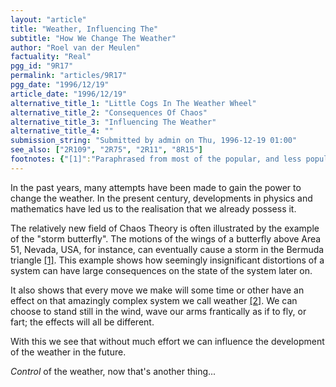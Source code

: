 ```yaml
---
layout: "article"
title: "Weather, Influencing The"
subtitle: "How We Change The Weather"
author: "Roel van der Meulen"
factuality: "Real"
pgg_id: "9R17"
permalink: "articles/9R17"
pgg_date: "1996/12/19"
article_date: "1996/12/19"
alternative_title_1: "Little Cogs In The Weather Wheel"
alternative_title_2: "Consequences Of Chaos"
alternative_title_3: "Influencing The Weather"
alternative_title_4: ""
submission_string: "Submitted by admin on Thu, 1996-12-19 01:00"
see_also: ["2R109", "2R75", "2R11", "8R15"]
footnotes: {"[1]":"Paraphrased from most of the popular, and less popular, books about Chaos Theory.","[2]":"Imagine trying to calculate the weather on a computer. You would have to put in every little obstacle flowing air can encounter. Large buildings are easy, but what about twigs, scraps of paper, grains of sand? Not to mention moving things like insects. What's the point of this argument? Well, merely: don't bother trying this at home, folks!"}
---
```

<div>
<p>In the past years, many attempts have been made to gain the power to change the weather. In the present century, developments in physics and mathematics have led us to the realisation that we already possess it.</p>
<p>The relatively new field of Chaos Theory is often illustrated by the example of the "storm butterfly". The motions of the wings of a butterfly above Area 51, Nevada, USA, for instance, can eventually cause a storm in the Bermuda triangle <a href="#footnotes.1" class="footnote-link">[1]</a>. This example shows how seemingly insignificant distortions of a system can have large consequences on the state of the system later on.</p>
<p>It also shows that every move we make will some time or other have an effect on that amazingly complex system we call weather <a href="#footnotes.2" class="footnote-link">[2]</a>. We can choose to stand still in the wind, wave our arms frantically as if to fly, or fart; the effects will all be different.</p>
<p>With this we see that without much effort we can influence the development of the weather in the future.</p>
<p><em>Control</em> of the weather, now that's another thing...</p>
</div>
